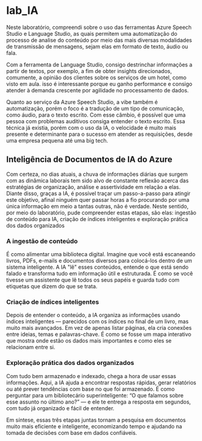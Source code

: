 # lab_IA

Neste laboratório, compreendi sobre o uso das ferramentas Azure Speech Studio e Language Studio, as quais permitem uma automatização do processo de analise do conteúdo por meio das mais diversas modalidades de transmissão de mensagens, sejam elas em formato de texto, áudio ou fala.

Com a ferramenta de Language Studio, consigo destrinchar informações a partir de textos, por exemplo, a fim de obter insights direcionados, comumente, a opinião dos clientes sobre os serviços de um hotel, como visto em aula. isso é interessante porque eu ganho performance e consigo atender à demanda crescente por agilidade no processamento de dados.

Quanto ao serviço da Azure Speech Studio, a vibe também é automatização, porém o foco é a tradução de um tipo de comunicação, como áudio, para o texto escrito. Com esse câmbio, é possível que uma pessoa com problemas auditivos consiga entender o texto escrito. Essa técnica já existia, porém com o uso da IA, o velocidade é muito mais presente e determinante para o sucesso em atender as requisições, desde uma empresa pequena até uma big tech.

## Inteligência de Documentos de IA do Azure
Com certeza, no dias atuais, a chuva de informações diárias que surgem com as dinâmica laborais tem sido alvo de constante reflexão acerca das estratégias de organização, análise e assertividade em relação a elas. Diante disso, graças a IA, é possível traçar um passo-a-passo para atingir este objetivo, afinal ninguém quer passar horas a fio procurando por uma única informação em meio a tantas outras, não é verdade. Neste sentido, por meio do laboratório, pude compreender estas etapas, são elas: ingestão de conteúdo para IA, criação de índices inteligentes e exploração prática dos dados organizados
### A ingestão de conteúdo 
É como alimentar uma biblioteca digital. Imagine que você está escaneando livros, PDFs, e-mails e documentos diversos para colocá-los dentro de um sistema inteligente. A IA "lê" esses conteúdos, entende o que está sendo falado e transforma tudo em informação útil e estruturada. É como se você tivesse um assistente que lê todos os seus papéis e guarda tudo com etiquetas que dizem do que se trata.
### Criação de índices inteligentes
Depois de entender o conteúdo, a IA organiza as informações usando índices inteligentes — parecidos com os índices no final de um livro, mas muito mais avançados. Em vez de apenas listar páginas, ela cria conexões entre ideias, temas e palavras-chave. É como se fosse um mapa interativo que mostra onde estão os dados mais importantes e como eles se relacionam entre si.
### Exploração prática dos dados organizados
Com tudo bem armazenado e indexado, chega a hora de usar essas informações. Aqui, a IA ajuda a encontrar respostas rápidas, gerar relatórios ou até prever tendências com base no que foi armazenado. É como perguntar para um bibliotecário superinteligente: “O que falamos sobre esse assunto no último ano?” — e ele te entrega a resposta em segundos, com tudo já organizado e fácil de entender.

Em síntese, essas três etapas juntas tornam a pesquisa em documentos muito mais eficiente e inteligente, economizando tempo e ajudando na tomada de decisões com base em dados confiáveis.


